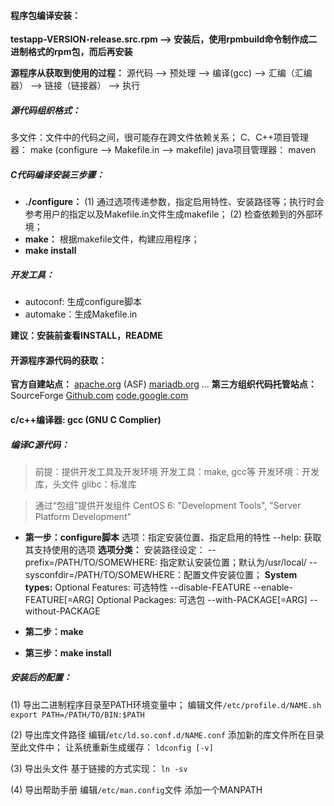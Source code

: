 #### 程序包编译安装：
**testapp-VERSION-release.src.rpm --> 安装后，使用rpmbuild命令制作成二进制格式的rpm包，而后再安装**

**源程序从获取到使用的过程：**
源代码 --> 预处理 --> 编译(gcc) --> 汇编（汇编器） --> 链接（链接器） --> 执行

##### 源代码组织格式：
多文件：文件中的代码之间，很可能存在跨文件依赖关系；
C、C++项目管理器： make (configure --> Makefile.in --> makefile)
java项目管理器： maven

##### C代码编译安装三步骤：
* **./configure：**
  (1) 通过选项传递参数，指定启用特性、安装路径等；执行时会参考用户的指定以及Makefile.in文件生成makefile；
  (2) 检查依赖到的外部环境；
* **make：**
  根据makefile文件，构建应用程序；
* **make install**

##### 开发工具：
- autoconf: 生成configure脚本
- automake：生成Makefile.in

 **建议：安装前查看INSTALL，README**

#### 开源程序源代码的获取：
**官方自建站点：**
[apache.org](http://apache.org/) (ASF)
[mariadb.org](http://mariadb.org/)
...
**第三方组织代码托管站点：**
SourceForge
[Github.com](http://github.com/)
[code.google.com](http://code.google.com/)

#### c/c++编译器: gcc (GNU C Complier)
##### 编译C源代码：
>前提：提供开发工具及开发环境
>开发工具：make, gcc等
>开发环境：开发库，头文件
>glibc：标准库

>通过“包组”提供开发组件
>CentOS 6: "Development Tools", "Server Platform Development"

- **第一步：configure脚本**
  选项：指定安装位置、指定启用的特性
  --help: 获取其支持使用的选项
  **选项分类：**
  安装路径设定：
  --prefix=/PATH/TO/SOMEWHERE: 指定默认安装位置；默认为/usr/local/
  --sysconfdir=/PATH/TO/SOMEWHERE：配置文件安装位置；
  **System types:**
  Optional Features: 可选特性
  --disable-FEATURE
  --enable-FEATURE[=ARG]
  Optional Packages: 可选包
  --with-PACKAGE[=ARG]
  --without-PACKAGE

- **第二步：make**
- **第三步：make install**

##### 安装后的配置：
(1) 导出二进制程序目录至PATH环境变量中；
编辑文件`/etc/profile.d/NAME.sh`
`export PATH=/PATH/TO/BIN:$PATH`

(2) 导出库文件路径
编辑/`etc/ld.so.conf.d/NAME.conf`
添加新的库文件所在目录至此文件中；
让系统重新生成缓存：
`ldconfig [-v]`

(3) 导出头文件
基于链接的方式实现：
`ln -sv`

(4) 导出帮助手册
编辑`/etc/man.config`文件
添加一个MANPATH
